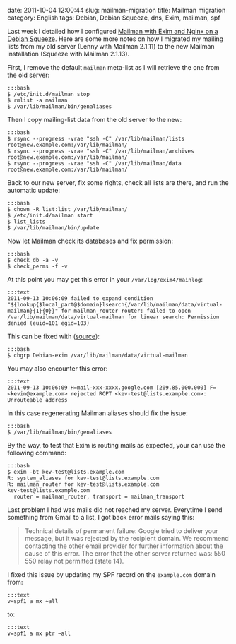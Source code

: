 date: 2011-10-04 12:00:44
slug: mailman-migration
title: Mailman migration
category: English
tags: Debian, Debian Squeeze, dns, Exim, mailman, spf

Last week I detailed how I configured [Mailman with Exim and Nginx on a Debian Squeeze](http://kevin.deldycke.com/2011/09/setup-mailman-nginx-exim-debian-squeeze/). Here are some more notes on how I migrated my mailing lists from my old server (Lenny with Mailman 2.1.11) to the new Mailman installation (Squeeze with Mailman 2.1.13).

First, I remove the default `mailman` meta-list as I will retrieve the one from the old server:

    :::bash
    $ /etc/init.d/mailman stop
    $ rmlist -a mailman
    $ /var/lib/mailman/bin/genaliases

Then I copy mailing-list data from the old server to the new:

    :::bash
    $ rsync --progress -vrae "ssh -C" /var/lib/mailman/lists    root@new.example.com:/var/lib/mailman/
    $ rsync --progress -vrae "ssh -C" /var/lib/mailman/archives root@new.example.com:/var/lib/mailman/
    $ rsync --progress -vrae "ssh -C" /var/lib/mailman/data     root@new.example.com:/var/lib/mailman/

Back to our new server, fix some rights, check all lists are there, and run the automatic update:

    :::bash
    $ chown -R list:list /var/lib/mailman/
    $ /etc/init.d/mailman start
    $ list_lists
    $ /var/lib/mailman/bin/update

Now let Mailman check its databases and fix permission:

    :::bash
    $ check_db -a -v
    $ check_perms -f -v

At this point you may get this error in your `/var/log/exim4/mainlog`:

    :::text
    2011-09-13 10:06:09 failed to expand condition "${lookup{$local_part@$domain}lsearch{/var/lib/mailman/data/virtual-mailman}{1}{0}}" for mailman_router router: failed to open /var/lib/mailman/data/virtual-mailman for linear search: Permission denied (euid=101 egid=103)

This can be fixed with ([source](https://bugs.launchpad.net/ubuntu/+source/mailman/+bug/728879)):

    :::bash
    $ chgrp Debian-exim /var/lib/mailman/data/virtual-mailman

You may also encounter this error:

    :::text
    2011-09-13 10:06:09 H=mail-xxx-xxxx.google.com [209.85.000.000] F=<kevin@example.com> rejected RCPT <kev-test@lists.example.com>: Unrouteable address

In this case regenerating Mailman aliases should fix the issue:

    :::bash
    $ /var/lib/mailman/bin/genaliases

By the way, to test that Exim is routing mails as expected, your can use the following command:

    :::bash
    $ exim -bt kev-test@lists.example.com
    R: system_aliases for kev-test@lists.example.com
    R: mailman_router for kev-test@lists.example.com
    kev-test@lists.example.com
      router = mailman_router, transport = mailman_transport

Last problem I had was mails did not reached my server. Everytime I send something from Gmail to a list, I got back error mails saying this:

> Technical details of permanent failure:
> Google tried to deliver your message, but it was rejected by the recipient domain. We recommend contacting the other email provider for further information about the cause of this error. The error that the other server returned was: 550 550 relay not permitted (state 14).

I fixed this issue by updating my SPF record on the `example.com` domain from:

    :::text
    v=spf1 a mx ~all

to:

    :::text
    v=spf1 a mx ptr ~all

